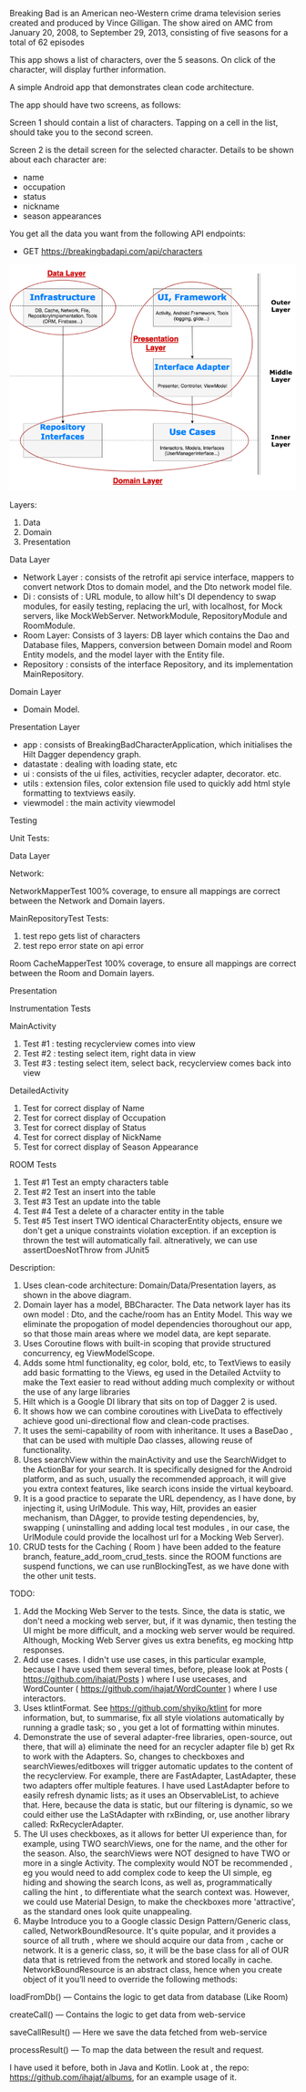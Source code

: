 Breaking Bad is an American neo-Western crime drama television series created and produced by Vince Gilligan. 
The show aired on AMC from January 20, 2008, to September 29, 2013, consisting of five seasons for a total of 62 episodes

This app shows a list of characters, over the 5 seasons. On click of the character, will display further information.

A simple Android app that demonstrates clean code architecture. 

The app should have two screens, as follows:

Screen 1 should contain a list of characters. Tapping on a cell in the list, should take you to the second
screen.

Screen 2 is the detail screen for the selected character. Details to be shown about each character are:
- name
- occupation
- status
- nickname
- season appearances

You get all the data you want from the following API endpoints:
- GET https://breakingbadapi.com/api/characters

![alt text](clean_code_architecture.png)

Layers:

1. Data
2. Domain
3. Presentation

Data Layer
- Network Layer  : consists of the retrofit api service interface, mappers to convert network Dtos to domain model, and the Dto network model file.
- Di : consists of : URL module, to allow hilt's DI dependency to swap modules, for easily testing, replacing the url, with localhost, for Mock servers, like MockWebServer. NetworkModule, RepositoryModule and RoomModule.
- Room Layer: Consists of 3 layers: DB layer which contains the Dao and Database files, Mappers, conversion between Domain model and Room Entity models, and the model layer with the Entity file.
- Repository : consists of the interface Repository, and its implementation MainRepository.

Domain Layer
- Domain Model.

Presentation Layer
- app : consists of BreakingBadCharacterApplication, which initialises the Hilt Dagger dependency graph.
- datastate : dealing with loading state, etc
- ui : consists of the ui files, activities, recycler adapter, decorator. etc.
- utils : extension files, color extension file used to quickly add html style formatting to textviews easily.
- viewmodel : the main activity viewmodel 
 
Testing

Unit Tests:

Data Layer

Network:

NetworkMapperTest 
100% coverage, to ensure all mappings are correct between the Network and Domain layers.

MainRepositoryTest
Tests:
1. test repo gets list of characters
2. test repo error state on api error

Room
CacheMapperTest
100% coverage, to ensure all mappings are correct between the Room and Domain layers.

Presentation

Instrumentation Tests

MainActivity
1. Test #1 : testing recyclerview comes into view
2. Test #2 : testing select item, right data in view
3. Test #3 : testing select item, select back, recyclerview comes back into view

DetailedActivity
1. Test for correct display of Name
2. Test for correct display of Occupation
3. Test for correct display of Status
4. Test for correct display of NickName
5. Test for correct display of Season Appearance

ROOM Tests
1. Test #1 Test an empty characters table
2. Test #2 Test an insert into the table
3. Test #3 Test an update into the table
4. Test #4 Test a delete of a character entity in the table
5. Test #5 Test insert TWO identical CharacterEntity objects, ensure we don't get a unique constraints violation exception. if an exception is thrown the test will automatically fail. altneratively, we can use assertDoesNotThrow from JUnit5

Description:
1. Uses clean-code architecture: Domain/Data/Presentation layers, as shown in the above diagram. 
2. Domain layer has a model, BBCharacter. The Data network layer has its own model : Dto, and the cache/room has an Entity Model. This way we eliminate the propogation of model dependencies thoroughout our app, so that those main areas where we model data, are kept separate. 
3. Uses Coroutine flows with built-in scoping that provide structured concurrency, eg ViewModelScope.
4. Adds some html functionality, eg color, bold, etc, to TextViews to easily add basic formatting to the Views, eg used in the Detailed Actviity to make the Text easier to read without adding much complexity or without the use of any large libraries
5. Hilt which is a Google DI library that sits on top of Dagger 2 is used.
6. It shows how we can combine coroutines with LiveData to effectively achieve good uni-directional flow and clean-code practises.
7. It uses the semi-capability of room with inheritance. It uses a BaseDao , that can be used with multiple Dao classes, allowing reuse of functionality.
8. Uses searchView within the mainActivity and use the SearchWidget to the ActionBar for your search. It is specifically designed for the Android platform, and as such, usually the recommended approach, it will give you extra context features, like search icons inside the virtual keyboard.
9. It is a good practice to separate the URL dependency, as I have done, by injecting it, using UrlModule. This way, Hilt, provides an easier mechanism, than DAgger, to provide testing dependencies, by, swapping ( uninstalling and adding local test modules , in our case, the UrlModule could provide the localhost url for a Mocking Web Server).
10. CRUD tests for the Caching ( Room ) have been added to the feature branch, feature_add_room_crud_tests. since the ROOM functions are suspend functions, we can use runBlockingTest, as we have done with the other unit tests.

TODO:
1. Add the Mocking Web Server to the tests. Since, the data is static, we don't need a mocking web server, but, if it was dynamic, then testing the UI might be more difficult, and a mocking web server would be required. Although, Mocking Web Server gives us extra benefits, eg mocking http responses. 
2. Add use cases. I didn't use use cases, in this particular example, because I have used them several times, before, please look at Posts ( https://github.com/ihajat/Posts ) where I use usecases, and WordCounter ( https://github.com/ihajat/WordCounter ) where I use interactors.
3. Uses ktlintFormat. See https://github.com/shyiko/ktlint for more information, but, to summarise, fix all style violations automatically by running a gradle task; so , you get a lot of formatting within minutes.
4. Demonstrate the use of several adapter-free libraries, open-source, out there, that will a) eliminate the need for an recycler adapter file b) get Rx to work with the Adapters. So, changes to checkboxes and searchViewes/editboxes will trigger automatic updates to the content of the recyclerview. For example, there are FastAdapter, LastAdapter, these two adapters offer multiple features. I have used LastAdapter before to easily refresh dynamic lists; as it uses an ObservableList, to achieve that. Here, because the data is static, but our filtering is dynamic, so we could either use the LaStAdapter with rxBinding, or, use another library called: RxRecyclerAdapter.
5. The UI uses checkboxes, as it allows for better UI experience than, for example, using TWO searchViews, one for the name, and the other for the season. Also,  the searchViews were NOT designed to have TWO or more in a single Activity. The complexity would NOT be recommended , eg you would need to add complex code to keep the UI simple, eg hiding and showing the search Icons, as well as, programmatically calling the hint , to differentiate what the search context was. However, we could use Material Design, to make the checkboxes more 'attractive', as the standard ones look quite unappealing. 
7. Maybe Introduce you to a Google classic Design Pattern/Generic class, called, NetworkBoundResource. It's quite popular, and it provides a source of all truth , where we should acquire our data from , cache or network. It is a generic class, so, it will be the base class for all of OUR data that is retrieved from the network and stored locally in cache.   NetworkBoundResource is an abstract class, hence when you create object of it you’ll need to override the following methods:

loadFromDb() — Contains the logic to get data from database (Like Room)

createCall() — Contains the logic to get data from web-service

saveCallResult() — Here we save the data fetched from web-service

processResult() — To map the data between the result and request.

I have used it before, both in Java and Kotlin. Look at , the repo: https://github.com/ihajat/albums, for an example usage of it.



